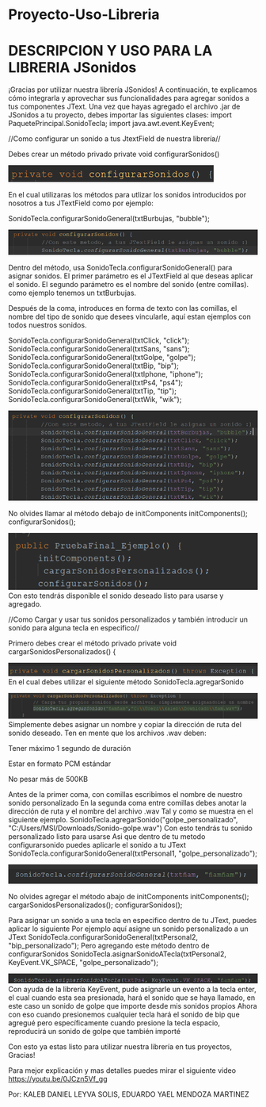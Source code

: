 # Proyecto-Uso-Libreria
DESCRIPCION Y USO PARA LA LIBRERIA JSonidos
===========================================
¡Gracias por utilizar nuestra librería JSonidos!
A continuación, te explicamos cómo integrarla y aprovechar sus funcionalidades para agregar sonidos a tus componentes JText.
Una vez que hayas agregado el archivo .jar de JSonidos a tu proyecto, debes importar las siguientes clases:
import PaquetePrincipal.SonidoTecla;
import java.awt.event.KeyEvent;

//Como configurar un sonido a tus JtextField de nuestra librería//

Debes crear un método privado 
private void configurarSonidos()

![img1](Imagenes/1.png)

En el cual utilizaras los métodos para utlizar los sonidos introducidos por nosotros a tus JTextField
como por ejemplo:

SonidoTecla.configurarSonidoGeneral(txtBurbujas, "bubble");

![img2](Imagenes/2.png)

Dentro del método, usa SonidoTecla.configurarSonidoGeneral() para asignar sonidos.
El primer parámetro es el JTextField al que deseas aplicar el sonido.
El segundo parámetro es el nombre del sonido (entre comillas).
como ejemplo tenemos un txtBurbujas.

Después de la coma, introduces en forma de texto con las comillas, el nombre del tipo de sonido que desees vincularle, aquí estan ejemplos
con todos nuestros sonidos.

SonidoTecla.configurarSonidoGeneral(txtClick, "click");
SonidoTecla.configurarSonidoGeneral(txtSans, "sans");
SonidoTecla.configurarSonidoGeneral(txtGolpe, "golpe");
SonidoTecla.configurarSonidoGeneral(txtBip, "bip");
SonidoTecla.configurarSonidoGeneral(txtIphone, "iphone");
SonidoTecla.configurarSonidoGeneral(txtPs4, "ps4");
SonidoTecla.configurarSonidoGeneral(txtTip, "tip");
SonidoTecla.configurarSonidoGeneral(txtWik, "wik");

![img3](Imagenes/img3.png)

No olvides llamar al método debajo de initComponents
initComponents();
configurarSonidos();

![img4](Imagenes/4.png)
Con esto tendrás disponible el sonido deseado listo para usarse y agregado.

//Como Cargar y usar tus sonidos personalizados y también introducir un sonido para alguna tecla en especifico//

Primero debes crear el método privado
private void cargarSonidosPersonalizados() {

![img5](Imagenes/5.png)
En el cual debes utilizar el siguiente método
 SonidoTecla.agregarSonido

 ![img6](Imagenes/6.png)
Simplemente debes asignar un nombre y copiar la dirección de ruta del sonido deseado.
Ten en mente que los archivos .wav deben:

Tener máximo 1 segundo de duración

Estar en formato PCM estándar

No pesar más de 500KB

Antes de la primer coma, con comillas escribimos el nombre de nuestro sonido personalizado
En la segunda coma entre comillas debes anotar la dirección de ruta y el nombre del archivo .wav
Tal y como se muestra en el siguiente ejemplo.
SonidoTecla.agregarSonido("golpe_personalizado", "C:/Users/MSI/Downloads/Sonido-golpe.wav")
Con esto tendrás tu sonido personalizado listo para usarse
Asi que dentro de tu metodo configurarsonido puedes aplicarle el sonido a tu JText
SonidoTecla.configurarSonidoGeneral(txtPersonal1, "golpe_personalizado");

![img7](Imagenes/7.png)

No olvides agregar el método abajo de initComponents
initComponents();
         cargarSonidosPersonalizados();
        configurarSonidos();

Para asignar un sonido a una tecla en especifico dentro de tu JText, puedes aplicar lo siguiente
Por ejemplo aquí asigne un sonido personalizado a un JText
SonidoTecla.configurarSonidoGeneral(txtPersonal2, "bip_personalizado");
Pero agregando este método dentro de configurarSonidos
 SonidoTecla.asignarSonidoATecla(txtPersonal2, KeyEvent.VK_SPACE, "golpe_personalizado");

 ![img8](Imagenes/8.png)
Con ayuda de la librería KeyEvent, pude asignarle un evento a la tecla enter, el cual
cuando esta sea presionada, hará el sonido que se haya llamado, en este caso
un sonido de golpe que importe desde mis sonidos propios
Ahora con eso cuando presionemos cualquier tecla hará el sonido de bip que agregué pero
específicamente cuando presione la tecla espacio, reproducirá un sonido de golpe que también importé

Con esto ya estas listo para utilizar nuestra librería en tus proyectos, Gracias!

Para mejor explicación y mas detalles puedes mirar el siguiente video
https://youtu.be/0JCzn5Vf_gg

Por:
KALEB DANIEL LEYVA SOLIS,
EDUARDO YAEL MENDOZA MARTINEZ
